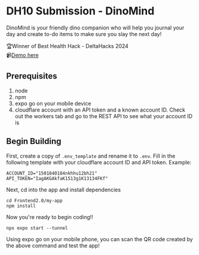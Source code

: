 # DH10 Submission - DinoMind
DinoMind is your friendly dino companion who will help you journal your day and create to-do items to make sure you slay the next day!   

🏆Winner of Best Health Hack - DeltaHacks 2024  
📹[Demo here](https://devpost.com/software/dinomind)

## Prerequisites
1. node
2. npm
3. expo go on your mobile device
4. cloudflare account with an API token and a known account ID. Check out the workers tab and go to the REST API to see what your account ID is

## Begin Building
First, create a copy of `.env_template` and rename it to `.env`. Fill in the following template with your cloudflare account ID and API token. 
Example: 
```
ACCOUNT_ID="1501840184nkhhu12bh21"
API_TOKEN="IagAKGAkfaK1513g1K13134FKf"
```
Next, cd into the app and install dependencies
```
cd Frontend2.0/my-app
npm install
```
Now you're ready to begin coding!!
```
npx expo start --tunnel
```
Using expo go on your mobile phone, you can scan the QR code created by the above command and test the app!
